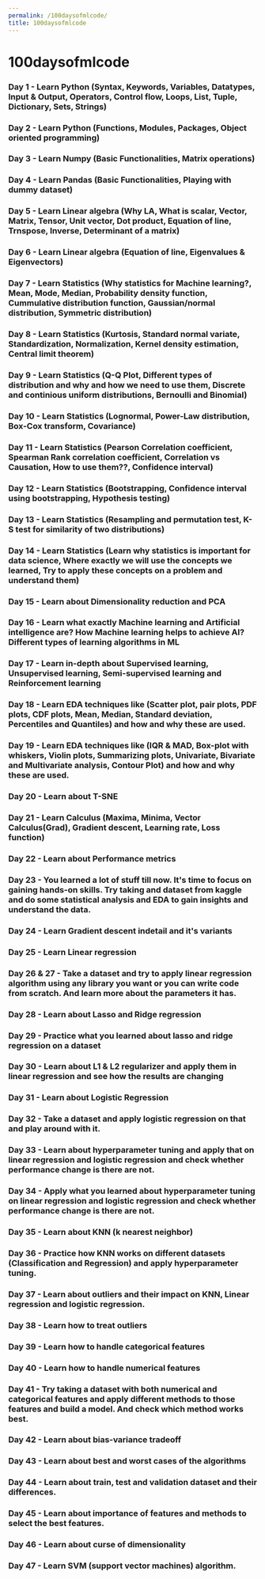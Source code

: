```yaml
---
permalink: /100daysofmlcode/
title: 100daysofmlcode
---
```


# 100daysofmlcode

### Day 1 - Learn Python (Syntax, Keywords, Variables, Datatypes, Input & Output, Operators, Control flow, Loops, List, Tuple, Dictionary, Sets, Strings)
### Day 2 - Learn Python (Functions, Modules, Packages, Object oriented programming)
### Day 3 - Learn Numpy (Basic Functionalities, Matrix operations)
### Day 4 - Learn Pandas (Basic Functionalities, Playing with dummy dataset)
### Day 5 - Learn Linear algebra (Why LA, What is scalar, Vector, Matrix, Tensor, Unit vector, Dot product, Equation of line, Trnspose, Inverse, Determinant of a matrix)
### Day 6 - Learn Linear algebra (Equation of line, Eigenvalues & Eigenvectors)
### Day 7 - Learn Statistics (Why statistics for Machine learning?, Mean, Mode, Median, Probability density function, Cummulative distribution function, Gaussian/normal distribution, Symmetric distribution)
### Day 8 - Learn Statistics (Kurtosis, Standard normal variate, Standardization, Normalization, Kernel density estimation, Central limit theorem)
### Day 9 - Learn Statistics (Q-Q Plot, Different types of distribution and why and how we need to use them, Discrete and continious uniform distributions, Bernoulli and Binomial)
### Day 10 - Learn Statistics (Lognormal, Power-Law distribution, Box-Cox transform, Covariance)
### Day 11 - Learn Statistics (Pearson Correlation coefficient, Spearman Rank correlation coefficient, Correlation vs Causation, How to use them??, Confidence interval)
### Day 12 - Learn Statistics (Bootstrapping, Confidence interval using bootstrapping, Hypothesis testing)
### Day 13 - Learn Statistics (Resampling and permutation test, K-S test for similarity of two distributions)
### Day 14 - Learn Statistics (Learn why statistics is important for data science, Where exactly we will use the concepts we learned, Try to apply these concepts on a problem and understand them)
### Day 15 - Learn about Dimensionality reduction and PCA
### Day 16 - Learn what exactly Machine learning and Artificial intelligence are? How Machine learning helps to achieve AI? Different types of learning algorithms in ML
### Day 17 - Learn in-depth about Supervised learning, Unsupervised learning, Semi-supervised learning and Reinforcement learning
### Day 18 - Learn EDA techniques like (Scatter plot, pair plots, PDF plots, CDF plots, Mean, Median, Standard deviation, Percentiles and Quantiles) and how and why these are used.
### Day 19 - Learn EDA techniques like (IQR & MAD, Box-plot with whiskers, Violin plots, Summarizing plots, Univariate, Bivariate and Multivariate analysis, Contour Plot) and how and why these are used.
### Day 20 - Learn about T-SNE
### Day 21 - Learn Calculus (Maxima, Minima, Vector Calculus(Grad), Gradient descent, Learning rate, Loss function)
### Day 22 - Learn about Performance metrics
### Day 23 - You learned a lot of stuff till now. It's time to focus on gaining hands-on skills. Try taking and dataset from kaggle and do some statistical analysis and EDA to gain insights and understand the data.
### Day 24 - Learn Gradient descent indetail and it's variants
### Day 25 - Learn Linear regression
### Day 26 & 27 - Take a dataset and try to apply linear regression algorithm using any library you want or you can write code from scratch. And learn more about the parameters it has.
### Day 28 - Learn about Lasso and Ridge regression
### Day 29 - Practice what you learned about lasso and ridge regression on a dataset
### Day 30 - Learn about L1 & L2 regularizer and apply them in linear regression and see how the results are changing
### Day 31 - Learn about Logistic Regression
### Day 32 - Take a dataset and apply logistic regression on that and play around with it.
### Day 33 - Learn about hyperparameter tuning and apply that on linear regression and logistic regression and check whether performance change is there are not.
### Day 34 - Apply what you learned about hyperparameter tuning on linear regression and logistic regression and check whether performance change is there are not.
### Day 35 - Learn about KNN (k nearest neighbor)
### Day 36 - Practice how KNN works on different datasets (Classification and Regression) and apply hyperparameter tuning.
### Day 37 - Learn about outliers and their impact on KNN, Linear regression and logistic regression.
### Day 38 - Learn how to treat outliers
### Day 39 - Learn how to handle categorical features
### Day 40 - Learn how to handle numerical features
### Day 41 - Try taking a dataset with both numerical and categorical features and apply different methods to those features and build a model. And check which method works best.
### Day 42 - Learn about bias-variance tradeoff
### Day 43 - Learn about best and worst cases of the algorithms
### Day 44 - Learn about train, test and validation dataset and their differences.
### Day 45 - Learn about importance of features and methods to select the best features.
### Day 46 - Learn about curse of dimensionality 
### Day 47 - Learn SVM (support vector machines) algorithm.